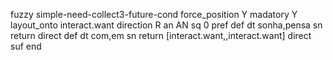 fuzzy simple-need-collect3-future-cond
   force_position Y
   madatory Y
   layout_onto interact.want
   direction R
   an AN
   sq 0
   pref 
   def 
    dt sonha,pensa
    sn 
    return 
    direct 
   def 
    dt com,em
    sn 
    return [interact.want,,interact.want]
    direct 
   suf 
end
